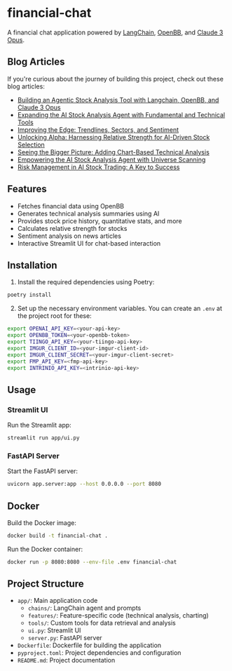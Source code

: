 # financial-chat

A financial chat application powered by [LangChain](https://www.langchain.com/), [OpenBB](https://openbb.co/products/platform), and [Claude 3 Opus](https://www.anthropic.com/claude).

## Blog Articles

If you're curious about the journey of building this project, check out these blog articles:

- [Building an Agentic Stock Analysis Tool with Langchain, OpenBB, and Claude 3 Opus](https://sethhobson.com/2024/03/building-an-agentic-stock-analysis-tool-with-langchain-openbb-and-claude-3-opus)
- [Expanding the AI Stock Analysis Agent with Fundamental and Technical Tools](https://sethhobson.com/2024/04/expanding-the-ai-stock-analysis-agent-with-fundamental-and-technical-tools)
- [Improving the Edge: Trendlines, Sectors, and Sentiment](https://sethhobson.com/2024/04/improving-the-edge-trendlines-sectors-and-sentiment)
- [Unlocking Alpha: Harnessing Relative Strength for AI-Driven Stock Selection](https://sethhobson.com/2024/04/unlocking-alpha-harnessing-relative-strength-for-ai-driven-stock-selection)
- [Seeing the Bigger Picture: Adding Chart-Based Technical Analysis](https://sethhobson.com/2024/04/seeing-the-bigger-picture-adding-chart-based-technical-analysis)
- [Empowering the AI Stock Analysis Agent with Universe Scanning](https://sethhobson.com/2024/04/empowering-the-ai-stock-analysis-agent-with-universe-scanning)
- [Risk Management in AI Stock Trading: A Key to Success](https://sethhobson.com/2024/05/risk-management-in-ai-stock-trading-a-key-to-success)

## Features

- Fetches financial data using OpenBB
- Generates technical analysis summaries using AI
- Provides stock price history, quantitative stats, and more
- Calculates relative strength for stocks
- Sentiment analysis on news articles
- Interactive Streamlit UI for chat-based interaction

## Installation

1. Install the required dependencies using Poetry:

```bash
poetry install
```

2. Set up the necessary environment variables. You can create an `.env` at the project root for these:

```bash
export OPENAI_API_KEY=<your-api-key>
export OPENBB_TOKEN=<your-openbb-token>
export TIINGO_API_KEY=<your-tiingo-api-key>
export IMGUR_CLIENT_ID=<your-imgur-client-id>
export IMGUR_CLIENT_SECRET=<your-imgur-client-secret>
export FMP_API_KEY=<fmp-api-key>
export INTRINIO_API_KEY=<intrinio-api-key>
```

## Usage

### Streamlit UI

Run the Streamlit app:

```bash
streamlit run app/ui.py
```

### FastAPI Server

Start the FastAPI server:

```bash
uvicorn app.server:app --host 0.0.0.0 --port 8080
```

## Docker

Build the Docker image:

```bash
docker build -t financial-chat .
```

Run the Docker container:

```bash
docker run -p 8080:8080 --env-file .env financial-chat
```

## Project Structure

- `app/`: Main application code
  - `chains/`: LangChain agent and prompts
  - `features/`: Feature-specific code (technical analysis, charting)
  - `tools/`: Custom tools for data retrieval and analysis
  - `ui.py`: Streamlit UI
  - `server.py`: FastAPI server
- `Dockerfile`: Dockerfile for building the application
- `pyproject.toml`: Project dependencies and configuration
- `README.md`: Project documentation
